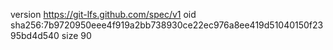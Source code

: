 version https://git-lfs.github.com/spec/v1
oid sha256:7b9720950eee4f919a2bb738930ce22ec976a8ee419d51040150f2395bd4d540
size 90
